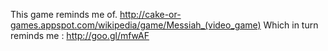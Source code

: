 This game reminds me of. http://cake-or-games.appspot.com/wikipedia/game/Messiah_(video_game) Which in turn reminds me : http://goo.gl/mfwAF